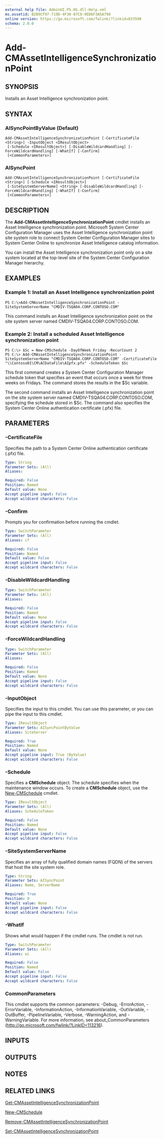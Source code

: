 ```yaml
---
external help file: AdminUI.PS.HS.dll-Help.xml
ms.assetid: B2B9CF97-719D-4F30-87C9-9ED6F3A5A798
online version: https://go.microsoft.com/fwlink/?linkid=833598
schema: 2.0.0
---
```


# Add-CMAssetIntelligenceSynchronizationPoint

## SYNOPSIS
Installs an Asset Intelligence synchronization point.

## SYNTAX

### AISyncPointByValue (Default)
```
Add-CMAssetIntelligenceSynchronizationPoint [-CertificateFile <String>] -InputObject <IResultObject>
 [-Schedule <IResultObject>] [-DisableWildcardHandling] [-ForceWildcardHandling] [-WhatIf] [-Confirm]
 [<CommonParameters>]
```

### AISyncPoint
```
Add-CMAssetIntelligenceSynchronizationPoint [-CertificateFile <String>] [-Schedule <IResultObject>]
 [-SiteSystemServerName] <String> [-DisableWildcardHandling] [-ForceWildcardHandling] [-WhatIf] [-Confirm]
 [<CommonParameters>]
```

## DESCRIPTION
The **Add-CMAssetIntelligenceSynchronizationPoint** cmdlet installs an Asset Intelligence synchronization point.
Microsoft System Center Configuration Manager uses the Asset Intelligence synchronization point site system role to connect System Center Configuration Manager sites to System Center Online to synchronize Asset Intelligence catalog information.

You can install the Asset Intelligence synchronization point only on a site system located at the top-level site of the System Center Configuration Manager hierarchy.

## EXAMPLES

### Example 1: Install an Asset Intelligence synchronization point
```
PS C:\>Add-CMAssetIntelligenceSynchronizationPoint -SiteSystemServerName "CMDIV-TSQA04.CORP.CONTOSO.COM"
```

This command installs an Asset Intelligence synchronization point on the site system server named CMDIV-TSQA04.CORP.CONTOSO.COM.

### Example 2: Install a scheduled Asset Intelligence synchronization point
```
PS C:\> $Sc = New-CMSchedule -DayOfWeek Friday -RecurCount 2
PS C:\> Add-CMAssetIntelligenceSynchronizationPoint -SiteSystemServerName "CMDIV-TSQA04.CORP.CONTOSO.COM" -CertificateFile "\\Contoso01\CM\ACDataFile\AIpfx.pfx" -ScheduleToken $Sc
```

This first command creates a System Center Configuration Manager schedule token that specifies an event that occurs once a week for three weeks on Fridays.
The command stores the results in the $Sc variable.

The second command installs an Asset Intelligence synchronization point on the site system server named CMDIV-TSQA04.CORP.CONTOSO.COM, specifying the schedule stored in $Sc.
The command also specifies the System Center Online authentication certificate (.pfx) file.

## PARAMETERS

### -CertificateFile
Specifies the path to a System Center Online authentication certificate (.pfx) file.

```yaml
Type: String
Parameter Sets: (All)
Aliases: 

Required: False
Position: Named
Default value: None
Accept pipeline input: False
Accept wildcard characters: False
```

### -Confirm
Prompts you for confirmation before running the cmdlet.

```yaml
Type: SwitchParameter
Parameter Sets: (All)
Aliases: cf

Required: False
Position: Named
Default value: False
Accept pipeline input: False
Accept wildcard characters: False
```

### -DisableWildcardHandling
```yaml
Type: SwitchParameter
Parameter Sets: (All)
Aliases: 

Required: False
Position: Named
Default value: None
Accept pipeline input: False
Accept wildcard characters: False
```

### -ForceWildcardHandling
```yaml
Type: SwitchParameter
Parameter Sets: (All)
Aliases: 

Required: False
Position: Named
Default value: None
Accept pipeline input: False
Accept wildcard characters: False
```

### -InputObject
Specifies the input to this cmdlet.
You can use this parameter, or you can pipe the input to this cmdlet.

```yaml
Type: IResultObject
Parameter Sets: AISyncPointByValue
Aliases: SiteServer

Required: True
Position: Named
Default value: None
Accept pipeline input: True (ByValue)
Accept wildcard characters: False
```

### -Schedule
Specifies a **CMSchedule** object.
The schedule specifies when the maintenance window occurs.
To create a **CMSchedule** object, use the [New-CMSchedule](./New-CMSchedule.md) cmdlet.

```yaml
Type: IResultObject
Parameter Sets: (All)
Aliases: ScheduleToken

Required: False
Position: Named
Default value: None
Accept pipeline input: False
Accept wildcard characters: False
```

### -SiteSystemServerName
Specifies an array of fully qualified domain names (FQDN) of the servers that host the site system role.

```yaml
Type: String
Parameter Sets: AISyncPoint
Aliases: Name, ServerName

Required: True
Position: 0
Default value: None
Accept pipeline input: False
Accept wildcard characters: False
```

### -WhatIf
Shows what would happen if the cmdlet runs.
The cmdlet is not run.

```yaml
Type: SwitchParameter
Parameter Sets: (All)
Aliases: wi

Required: False
Position: Named
Default value: False
Accept pipeline input: False
Accept wildcard characters: False
```

### CommonParameters
This cmdlet supports the common parameters: -Debug, -ErrorAction, -ErrorVariable, -InformationAction, -InformationVariable, -OutVariable, -OutBuffer, -PipelineVariable, -Verbose, -WarningAction, and -WarningVariable. For more information, see about_CommonParameters (http://go.microsoft.com/fwlink/?LinkID=113216).

## INPUTS

## OUTPUTS

## NOTES

## RELATED LINKS

[Get-CMAssetIntelligenceSynchronizationPoint](./Get-CMAssetIntelligenceSynchronizationPoint.md)

[New-CMSchedule](./New-CMSchedule.md)

[Remove-CMAssetIntelligenceSynchronizationPoint](./Remove-CMAssetIntelligenceSynchronizationPoint.md)

[Set-CMAssetIntelligenceSynchronizationPoint](./Set-CMAssetIntelligenceSynchronizationPoint.md)

